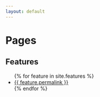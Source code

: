 ```yaml
---
layout: default
---
```

# Pages
## Features

<ul>
{% for feature in site.features %}
  <li>
  <a href="{{site.baseurl}}{{feature.url}}">{{ feature.permalink }}</a></li>
{% endfor %}
</ul>
